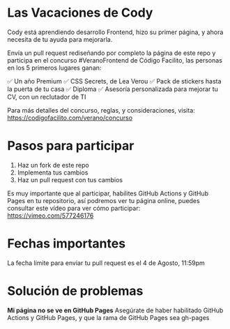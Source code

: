 # Las Vacaciones de Cody
Cody está aprendiendo desarrollo Frontend, hizo su primer página, y ahora necesita de tu ayuda para mejorarla.

Envía un pull request rediseñando por completo la página de este repo y participa en el concurso #VeranoFrontend de Código Facilito, las personas en los 5 primeros lugares ganan:

✅ Un año Premium
✅ CSS Secrets, de Lea Verou
✅ Pack de stickers hasta la puerta de tu casa
✅ Diploma
✅ Asesoría personalizada para mejorar tu CV, con un reclutador de TI

Para más detalles del concurso, reglas, y consideraciones, visita: https://codigofacilito.com/verano/concurso


# Pasos para participar

1. Haz un fork de este repo
2. Implementa tus cambios
3. Haz un pull request con tus cambios

Es muy importante que al participar, habilites GitHub Actions y GitHub Pages en tu repositorio, así podremos ver tu página online, puedes consultar este vídeo para ver cómo participar: https://vimeo.com/577246176

# Fechas importantes
La fecha límite para enviar tu pull request es el 4 de Agosto, 11:59pm

# Solución de problemas

**Mi página no se ve en GitHub Pages**
Asegúrate de haber habilitado GitHub Actions y GitHub Pages, y que la rama de GitHub Pages sea gh-pages
